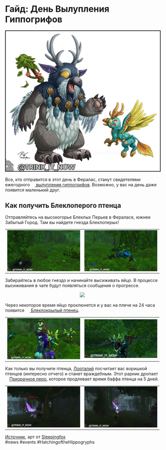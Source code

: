 # Гайд: День Вылупления Гиппогрифов

<center>
<img src=https://github.com/MagicalCow/TrinkIT-News/blob/main/Sources/Assets/Guide-Hatching-of-the-Hippogryphs/Guide-Hatching-of-the-Hippogryphs-07.png float=center border=2>
</center>

Все, кто отправится в этот день в Фералас, станут свидетелями ежегодного <a href="https://ru.wowhead.com/event=634"><img src=https://wow.zamimg.com/images/wow/icons/tiny/calendar_hatchingofthehippogryphs.gif width="12" height="12" float=down> вылупления гиппогрифов</a>. Возможно, у вас на день даже появится маленький друг.

## Как получить Блеклоперого птенца

Отправляйтесь на высокогорье Блеклых Перьев в Фераласе, южнее Забытый Город. Там вы найдете гнезда Блеклоперых!

<table style="width: 100%;" border="0" cellspacing="0" cellpadding="0">
	<tbody>
		<tr>
			<td style="text-align: center;">
				<img src="https://github.com/MagicalCow/TrinkIT-News/blob/main/Sources/Assets/Guide-Hatching-of-the-Hippogryphs/Guide-Hatching-of-the-Hippogryphs-01.jpg" width="500"></a></td>
			<td style="text-align: center;">
				<img src="https://github.com/MagicalCow/TrinkIT-News/blob/main/Sources/Assets/Guide-Hatching-of-the-Hippogryphs/Guide-Hatching-of-the-Hippogryphs-02.jpg" width="500"></td>
		</tr>
	</tbody>
</table>

Забирайтесь в любое гнездо и начинайте высиживать яйцо. В процессе высиживания в чате будут появляться сообщения о прогрессе.
<center>
<img src=https://images.noob-club.ru/news/2016/12/g3hnd1csze.jpg width="500">
</center>

Через некоторое время яйцо проклюнется и у вас на плече на 24 часа появится <a href="https://ru.wowhead.com/spell=237356"><img src=https://wow.zamimg.com/images/wow/icons/tiny/inv_pet_babyhippogryph.gif width="14" height="14" float=down> Блеклокрылый птенец</a>.

<table style="width: 100%;" border="0" cellspacing="0" cellpadding="0">
	<tbody>
		<tr>
			<td style="text-align: center;">
				<img src="https://github.com/MagicalCow/TrinkIT-News/blob/main/Sources/Assets/Guide-Hatching-of-the-Hippogryphs/Guide-Hatching-of-the-Hippogryphs-03.jpg" width="500"></a></td>
			<td style="text-align: center;">
				<img src="https://github.com/MagicalCow/TrinkIT-News/blob/main/Sources/Assets/Guide-Hatching-of-the-Hippogryphs/Guide-Hatching-of-the-Hippogryphs-04.jpg" width="500"></td>
		</tr>
	</tbody>
</table>

Как только вы получите птенца, <a href="https://ru.wowhead.com/npc=115537">Лорталий</a> посчитает вас воришкой птенцов (интересно отчего) и станет враждебным. Этот рарник дропает <a href="https://ru.wowhead.com/item=142259"><img src=https://wow.zamimg.com/images/wow/icons/large/inv_feather_02.jpg width="14" height="14" float=down>Призрачное перо</a>, которое продлевает время баффа птенца на 5 дней.

<table style="width: 100%;" border="0" cellspacing="0" cellpadding="0">
	<tbody>
		<tr>
			<td style="text-align: center;">
				<img src="https://github.com/MagicalCow/TrinkIT-News/blob/main/Sources/Assets/Guide-Hatching-of-the-Hippogryphs/Guide-Hatching-of-the-Hippogryphs-05.jpg" width="500"></a></td>
			<td style="text-align: center;">
				<img src="https://github.com/MagicalCow/TrinkIT-News/blob/main/Sources/Assets/Guide-Hatching-of-the-Hippogryphs/Guide-Hatching-of-the-Hippogryphs-06.jpg" width="500"></td>
		</tr>
	</tbody>
</table>


[Источник](https://www.wowhead.com/news/7-1-5-ptr-hatching-of-the-hippogryphs-micro-holiday-258285), арт от [Sleepingfox](https://www.deviantart.com/sleepingfox/art/Moonkin-and-Hippogryph-321230639)  
#news #events #HatchingoftheHippogryphs